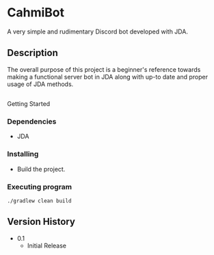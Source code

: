 # CahmiBot 

A very simple and rudimentary Discord bot developed with JDA.

## Description

The overall purpose of this project is a beginner's reference towards making a functional server bot in JDA along with up-to date and proper usage of JDA methods.

## 
Getting Started

### Dependencies

* JDA

### Installing

* Build the project.

### Executing program

```
./gradlew clean build
```

## Version History

* 0.1
    * Initial Release
